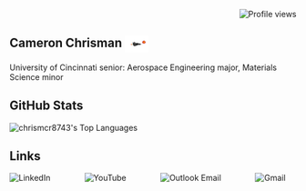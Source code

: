 <p align="right">
  <img src="https://komarev.com/ghpvc/?username=chrismcr8743&color=blue&style=flat-square" alt="Profile views" />
</p>
<h2 align="left">
  Cameron Chrisman
  <img
    src="https://raw.githubusercontent.com/chrismcr8743/chrismcr8743/main/assets/fighter-jet.gif"
    height="30"
    style="vertical-align:middle;"
    alt="fighter jet animation"
/>
</h2>

<p align="left">University of Cincinnati senior: Aerospace Engineering major, Materials Science minor</p>

<h2 align="left">GitHub Stats</h2>

![chrismcr8743's Top Languages](https://github-readme-stats.vercel.app/api/top-langs/?username=chrismcr8743&theme=default&show_icons=true&hide_border=false&layout=compact)

<h2 align="left">Links</h2>

<div align="left">
  <a href="https://www.linkedin.com/in/chrismcr43" target="_blank" style="text-decoration: none;">
    <img src="https://raw.githubusercontent.com/maurodesouza/profile-readme-generator/master/src/assets/icons/social/linkedin/default.svg" height="40" alt="LinkedIn" />
  </a>
  <img width="52" />

  <a href="https://www.youtube.com/@pillowpets4life393" target="_blank" style="text-decoration: none;">
    <img src="https://raw.githubusercontent.com/maurodesouza/profile-readme-generator/master/src/assets/icons/social/youtube/default.svg" height="40" alt="YouTube" />
  </a>
  <img width="52" />

  <a href="mailto:chrismcr@mail.uc.edu" style="text-decoration: none;">
    <img src="https://raw.githubusercontent.com/maurodesouza/profile-readme-generator/master/src/assets/icons/social/microsoft-outlook/default.svg" height="40" alt="Outlook Email" />
  </a>
  <img width="52" />

  <a href="mailto:chrismcr8743@gmail.com" style="text-decoration: none;">
    <img src="https://raw.githubusercontent.com/maurodesouza/profile-readme-generator/master/src/assets/icons/social/gmail/default.svg" height="40" alt="Gmail" />
  </a>
</div>
